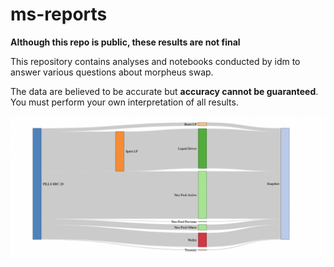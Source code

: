 # ms-reports

**Although this repo is public, these results are not final**

This repository contains analyses and notebooks conducted by idm to answer various questions about morpheus swap.

The data are believed to be accurate but **accuracy cannot be guaranteed**.  You must perform your own interpretation of all results.

![Sankey Volume Trace](pills-sankey.png)
